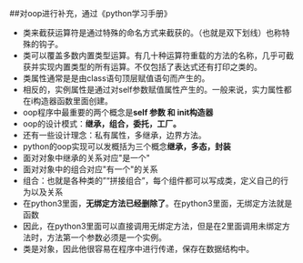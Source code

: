 ##对oop进行补充，通过《python学习手册》
- 类来截获运算符是通过特殊的命名方式来截获的。（也就是双下划线）也称特殊的钩子。
- 类可以覆盖多数内置类型运算。有几十种运算符重载的方法的名称，几乎可截获并实现内置类型的所有运算。不仅包括了表达式还有打印之类的。
- 类属性通常是是由class语句顶层赋值语句而产生的。
- 相反的，实例属性是通过对self参数赋值属性产生的。一般来说，实力属性都在i构造器函数里面创建。
- oop程序中最重要的两个概念是**self 参数 和 init构造器**
- oop的设计模式：**继承，组合，委托，工厂。**
- 还有一些设计理念：私有属性，多继承，边界方法。
- python的oop实现可以发概括为三个概念**继承，多态，封装**
- 面对对象中继承的关系对应"是一个"
- 面对对象中的组合对应"有一个"的关系
- 组合：也就是各种类的”“拼接组合”，每个组件都可以写成类，定义自己的行为以及关系
- 在python3里面，**无绑定方法已经删除了**。在python3里面，无绑定方法就是函数
- 因此，在python3里面可以直接调用无绑定方法，但是在2里面调用未绑定方法时，方法第一个参数必须是一个实例。
- 类是对象，因此他很容易在程序中进行传递，保存在数据结构中。
